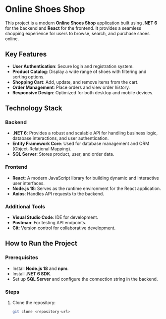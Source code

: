 # Online Shoes Shop

This project is a modern **Online Shoes Shop** application built using **.NET 6** for the backend and **React** for the frontend. It provides a seamless shopping experience for users to browse, search, and purchase shoes online.

## Key Features

- **User Authentication**: Secure login and registration system.
- **Product Catalog**: Display a wide range of shoes with filtering and sorting options.
- **Shopping Cart**: Add, update, and remove items from the cart.
- **Order Management**: Place orders and view order history.
- **Responsive Design**: Optimized for both desktop and mobile devices.

## Technology Stack

### Backend
- **.NET 6**: Provides a robust and scalable API for handling business logic, database interactions, and user authentication.
- **Entity Framework Core**: Used for database management and ORM (Object-Relational Mapping).
- **SQL Server**: Stores product, user, and order data.

### Frontend
- **React**: A modern JavaScript library for building dynamic and interactive user interfaces.
- **Node.js 18**: Serves as the runtime environment for the React application.
- **Axios**: Handles API requests to the backend.

### Additional Tools
- **Visual Studio Code**: IDE for development.
- **Postman**: For testing API endpoints.
- **Git**: Version control for collaborative development.

## How to Run the Project

### Prerequisites
- Install **Node.js 18** and **npm**.
- Install **.NET 6 SDK**.
- Set up **SQL Server** and configure the connection string in the backend.

### Steps
1. Clone the repository:
   ```bash
   git clone <repository-url>